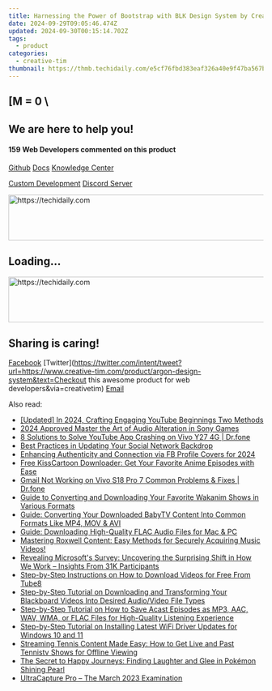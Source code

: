 ```yaml
---
title: Harnessing the Power of Bootstrap with BLK Design System by Creative Tim - The Ultimate Free Resource!
date: 2024-09-29T09:05:46.474Z
updated: 2024-09-30T00:15:14.702Z
tags:
  - product
categories:
  - creative-tim
thumbnail: https://thmb.techidaily.com/e5cf76fbd383eaf326a40e9f47ba567bbfc7a691177fb2bbb8430f5442ba8e06.jpg
---
```


## \[M = 0 \

## We are here to help you!

#### 159 Web Developers commented on this product

[Github](https://github.com/creativetimofficial/argon-design-system) [Docs](https://tools.techidaily.com/creative-tim/products/) [Knowledge Center](https://tools.techidaily.com/creative-tim/products/) 

[Custom Development](https://tools.techidaily.com/creative-tim/products/) [Discord Server](https://discord.com/invite/FhCJCaHdQa) 

<!-- affiliate ads begin -->
<a href="https://appsumo.8odi.net/c/5597632/2082521/7443" target="_top" id="2082521">
  <img src="//a.impactradius-go.com/display-ad/7443-2082521" border="0" alt="https://techidaily.com" width="728" height="90"/>
</a>
<img height="0" width="0" src="https://appsumo.8odi.net/i/5597632/2082521/7443" style="position:absolute;visibility:hidden;" border="0" />
<!-- affiliate ads end -->

## Loading...

<!-- affiliate ads begin -->
<a href="https://appsumo.8odi.net/c/5597632/2087408/7443" target="_top" id="2087408">
  <img src="//a.impactradius-go.com/display-ad/7443-2087408" border="0" alt="https://techidaily.com" width="728" height="90"/>
</a>
<img height="0" width="0" src="https://appsumo.8odi.net/i/5597632/2087408/7443" style="position:absolute;visibility:hidden;" border="0" />
<!-- affiliate ads end -->

## Sharing is caring!

[Facebook](https://www.facebook.com/sharer/sharer.php?u=https://www.creative-tim.com/product/argon-design-system?src=sdkpreparse) [Twitter](https://twitter.com/intent/tweet?url=https://www.creative-tim.com/product/argon-design-system&text=Checkout this awesome product for web developers&via=creativetim) [Email](https://tools.techidaily.com/creative-tim/products/)

<ins class="adsbygoogle"
     style="display:block"
     data-ad-format="autorelaxed"
     data-ad-client="ca-pub-7571918770474297"
     data-ad-slot="1223367746"></ins>

<ins class="adsbygoogle"
     style="display:block"
     data-ad-client="ca-pub-7571918770474297"
     data-ad-slot="8358498916"
     data-ad-format="auto"
     data-full-width-responsive="true"></ins>

<span class="atpl-alsoreadstyle">Also read:</span>
<div><ul>
<li><a href="https://facebook-video-share.techidaily.com/updated-in-2024-crafting-engaging-youtube-beginnings-two-methods/"><u>[Updated] In 2024, Crafting Engaging YouTube Beginnings Two Methods</u></a></li>
<li><a href="https://article-knowledge.techidaily.com/2024-approved-master-the-art-of-audio-alteration-in-sony-games/"><u>2024 Approved Master the Art of Audio Alteration in Sony Games</u></a></li>
<li><a href="https://howto.techidaily.com/8-solutions-to-solve-youtube-app-crashing-on-vivo-y27-4g-drfone-by-drfone-fix-android-problems-fix-android-problems/"><u>8 Solutions to Solve YouTube App Crashing on Vivo Y27 4G | Dr.fone</u></a></li>
<li><a href="https://facebook-videos.techidaily.com/best-practices-in-updating-your-social-network-backdrop/"><u>Best Practices in Updating Your Social Network Backdrop</u></a></li>
<li><a href="https://facebook-videos.techidaily.com/enhancing-authenticity-and-connection-via-fb-profile-covers-for-2024/"><u>Enhancing Authenticity and Connection via FB Profile Covers for 2024</u></a></li>
<li><a href="https://fox-where.techidaily.com/free-kisscartoon-downloader-get-your-favorite-anime-episodes-with-ease/"><u>Free KissCartoon Downloader: Get Your Favorite Anime Episodes with Ease</u></a></li>
<li><a href="https://howto.techidaily.com/gmail-not-working-on-vivo-s18-pro-7-common-problems-and-fixes-drfone-by-drfone-fix-android-problems-fix-android-problems/"><u>Gmail Not Working on Vivo S18 Pro 7 Common Problems & Fixes | Dr.fone</u></a></li>
<li><a href="https://fox-where.techidaily.com/guide-to-converting-and-downloading-your-favorite-wakanim-shows-in-various-formats/"><u>Guide to Converting and Downloading Your Favorite Wakanim Shows in Various Formats</u></a></li>
<li><a href="https://fox-where.techidaily.com/guide-converting-your-downloaded-babytv-content-into-common-formats-like-mp4-mov-and-avi/"><u>Guide: Converting Your Downloaded BabyTV Content Into Common Formats Like MP4, MOV & AVI</u></a></li>
<li><a href="https://fox-where.techidaily.com/guide-downloading-high-quality-flac-audio-files-for-mac-and-pc/"><u>Guide: Downloading High-Quality FLAC Audio Files for Mac & PC</u></a></li>
<li><a href="https://fox-where.techidaily.com/mastering-roxwell-content-easy-methods-for-securely-acquiring-music-videos/"><u>Mastering Roxwell Content: Easy Methods for Securely Acquiring Music Videos!</u></a></li>
<li><a href="https://win-community.techidaily.com/revealing-microsofts-survey-uncovering-the-surprising-shift-in-how-we-work-insights-from-31k-participants/"><u>Revealing Microsoft's Survey: Uncovering the Surprising Shift in How We Work – Insights From 31K Participants</u></a></li>
<li><a href="https://fox-where.techidaily.com/step-by-step-instructions-on-how-to-download-videos-for-free-from-tube8/"><u>Step-by-Step Instructions on How to Download Videos for Free From Tube8</u></a></li>
<li><a href="https://fox-where.techidaily.com/step-by-step-tutorial-on-downloading-and-transforming-your-blackboard-videos-into-desired-audiovideo-file-types/"><u>Step-by-Step Tutorial on Downloading and Transforming Your Blackboard Videos Into Desired Audio/Video File Types</u></a></li>
<li><a href="https://fox-where.techidaily.com/step-by-step-tutorial-on-how-to-save-acast-episodes-as-mp3-aac-wav-wma-or-flac-files-for-high-quality-listening-experience/"><u>Step-by-Step Tutorial on How to Save Acast Episodes as MP3, AAC, WAV, WMA, or FLAC Files for High-Quality Listening Experience</u></a></li>
<li><a href="https://hardware-help.techidaily.com/step-by-step-tutorial-on-installing-latest-wifi-driver-updates-for-windows-10-and-11/"><u>Step-by-Step Tutorial on Installing Latest WiFi Driver Updates for Windows 10 and 11</u></a></li>
<li><a href="https://fox-where.techidaily.com/streaming-tennis-content-made-easy-how-to-get-live-and-past-tennistv-shows-for-offline-viewing/"><u>Streaming Tennis Content Made Easy: How to Get Live and Past Tennistv Shows for Offline Viewing</u></a></li>
<li><a href="https://buynow-info.techidaily.com/the-secret-to-happy-journeys-finding-laughter-and-glee-in-pokemon-shining-pearl/"><u>The Secret to Happy Journeys: Finding Laughter and Glee in Pokémon Shining Pearl</u></a></li>
<li><a href="https://video-capture.techidaily.com/ultracapture-pro-the-march-2023-examination/"><u>UltraCapture Pro – The March 2023 Examination</u></a></li>
</ul></div>

